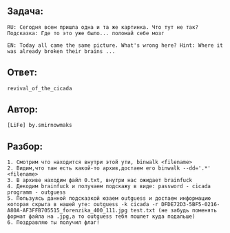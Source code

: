 ## Задача: 

    RU: Сегодня всем пришла одна и та же картинка. Что тут не так? Подсказка: Где то это уже было... поломай себе мозг

    EN: Today all came the same picture. What's wrong here? Hint: Where it was already broken their brains ...

## Ответ:
    revival_of_the_cicada

## Автор: 
    [LiFe] by.smirnowmaks

## Разбор:
    1. Смотрим что находится внутри этой ути, binwalk <filename>
    2. Видим,что там есть какой-то архив,достаем его binwalk --dd='.*' <filename>
    3. В архиве находим файл 0.txt, внутри нас ожидает brainfuck 
    4. Декодим brainfuck и получаем подскажу в виде: password - cicada programm - outguess
    5. Пользуясь данной подсказкой юзаем outguess и достаем информацию которая скрыта в нашей уте: outguess -k cicada -r DFDE72D3-5BF5-0216-A80A-AF3FFB705515_forenzika_400_111.jpg test.txt (не забудь поменять формат файла на .jpg,а то outguess тебя пошлет куда подальше)
    6. Поздравляю ты получил флаг!
